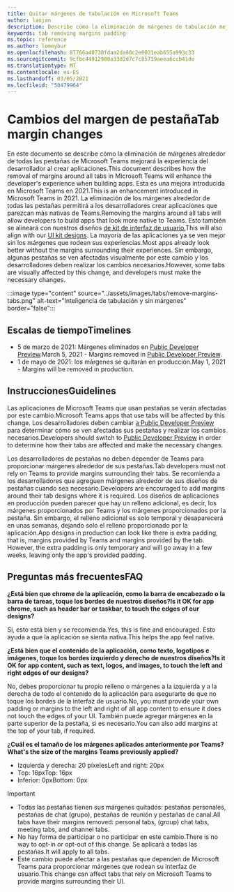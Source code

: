 ```yaml
---
title: Quitar márgenes de tabulación en Microsoft Teams
author: laujan
description: Describe cómo la eliminación de márgenes de tabulación mejorará la experiencia del desarrollador.
keywords: tab removing margins padding
ms.topic: reference
ms.author: lomeybur
ms.openlocfilehash: 87766a40730fdaa2da80c2e0031eab655a993c33
ms.sourcegitcommit: 9cfbc44912980a33d2d7c7c85739aeea6ccb41de
ms.translationtype: MT
ms.contentlocale: es-ES
ms.lasthandoff: 03/05/2021
ms.locfileid: "50479964"
---
```

# <a name="tab-margin-changes"></a><span data-ttu-id="f352f-104">Cambios del margen de pestaña</span><span class="sxs-lookup"><span data-stu-id="f352f-104">Tab margin changes</span></span>

<span data-ttu-id="f352f-105">En este documento se describe cómo la eliminación de márgenes alrededor de todas las pestañas de Microsoft Teams mejorará la experiencia del desarrollador al crear aplicaciones.</span><span class="sxs-lookup"><span data-stu-id="f352f-105">This document describes how the removal of margins around all tabs in Microsoft Teams will enhance the developer's experience when building apps.</span></span> <span data-ttu-id="f352f-106">Esta es una mejora introducida en Microsoft Teams en 2021.</span><span class="sxs-lookup"><span data-stu-id="f352f-106">This is an enhancement introduced in Microsoft Teams in 2021.</span></span>
<span data-ttu-id="f352f-107">La eliminación de los márgenes alrededor de todas las pestañas permitirá a los desarrolladores crear aplicaciones que parezcan más nativas de Teams.</span><span class="sxs-lookup"><span data-stu-id="f352f-107">Removing the margins around all tabs will allow developers to build apps that look more native to Teams.</span></span> <span data-ttu-id="f352f-108">Esto también se alineará con nuestros diseños [de kit de interfaz de usuario.](~/tabs/design/tabs.md)</span><span class="sxs-lookup"><span data-stu-id="f352f-108">This will also align with our [UI kit designs](~/tabs/design/tabs.md).</span></span> <span data-ttu-id="f352f-109">La mayoría de las aplicaciones ya se ven mejor sin los márgenes que rodean sus experiencias.</span><span class="sxs-lookup"><span data-stu-id="f352f-109">Most apps already look better without the margins surrounding their experiences.</span></span> <span data-ttu-id="f352f-110">Sin embargo, algunas pestañas se ven afectadas visualmente por este cambio y los desarrolladores deben realizar los cambios necesarios.</span><span class="sxs-lookup"><span data-stu-id="f352f-110">However, some tabs are visually affected by this change, and developers must make the necessary changes.</span></span>

:::image type="content" source="../assets/images/tabs/remove-margins-tabs.png" alt-text="Inteligencia de tabulación y sin márgenes" border="false":::

## <a name="timelines"></a><span data-ttu-id="f352f-112">Escalas de tiempo</span><span class="sxs-lookup"><span data-stu-id="f352f-112">Timelines</span></span>

* <span data-ttu-id="f352f-113">5 de marzo de 2021: Márgenes eliminados en [Public Developer Preview](~/resources/dev-preview/developer-preview-intro.md).</span><span class="sxs-lookup"><span data-stu-id="f352f-113">March 5, 2021 - Margins removed in [Public Developer Preview](~/resources/dev-preview/developer-preview-intro.md).</span></span>
* <span data-ttu-id="f352f-114">1 de mayo de 2021: los márgenes se quitarán en producción.</span><span class="sxs-lookup"><span data-stu-id="f352f-114">May 1, 2021 - Margins will be removed in production.</span></span>

## <a name="guidelines"></a><span data-ttu-id="f352f-115">Instrucciones</span><span class="sxs-lookup"><span data-stu-id="f352f-115">Guidelines</span></span>

<span data-ttu-id="f352f-116">Las aplicaciones de Microsoft Teams que usan pestañas se verán afectadas por este cambio.</span><span class="sxs-lookup"><span data-stu-id="f352f-116">Microsoft Teams apps that use tabs will be affected by this change.</span></span> <span data-ttu-id="f352f-117">Los desarrolladores deben cambiar [a Public Developer Preview](~/resources/dev-preview/developer-preview-intro.md) para determinar cómo se ven afectadas sus pestañas y realizar los cambios necesarios.</span><span class="sxs-lookup"><span data-stu-id="f352f-117">Developers should switch to [Public Developer Preview](~/resources/dev-preview/developer-preview-intro.md) in order to determine how their tabs are affected and make the necessary changes.</span></span>

<span data-ttu-id="f352f-118">Los desarrolladores de pestañas no deben depender de Teams para proporcionar márgenes alrededor de sus pestañas.</span><span class="sxs-lookup"><span data-stu-id="f352f-118">Tab developers must not rely on Teams to provide margins surrounding their tabs.</span></span> <span data-ttu-id="f352f-119">Se recomienda a los desarrolladores que agreguen márgenes alrededor de sus diseños de pestañas cuando sea necesario.</span><span class="sxs-lookup"><span data-stu-id="f352f-119">Developers are encouraged to add margins around their tab designs where it is required.</span></span> <span data-ttu-id="f352f-120">Los diseños de aplicaciones en producción pueden parecer que hay un relleno adicional, es decir, los márgenes proporcionados por Teams y los márgenes proporcionados por la pestaña. Sin embargo, el relleno adicional es solo temporal y desaparecerá en unas semanas, dejando solo el relleno proporcionado por la aplicación.</span><span class="sxs-lookup"><span data-stu-id="f352f-120">App designs in production can look like there is extra padding, that is, margins provided by Teams and margins provided by the tab. However, the extra padding is only temporary and will go away in a few weeks, leaving only the app's provided padding.</span></span>

## <a name="faq"></a><span data-ttu-id="f352f-121">Preguntas más frecuentes</span><span class="sxs-lookup"><span data-stu-id="f352f-121">FAQ</span></span>

<span data-ttu-id="f352f-122">**¿Está bien que chrome de la aplicación, como la barra de encabezado o la barra de tareas, toque los bordes de nuestros diseños?**</span><span class="sxs-lookup"><span data-stu-id="f352f-122">**Is it OK for app chrome, such as header bar or taskbar, to touch the edges of our designs?**</span></span>

<span data-ttu-id="f352f-123">Sí, esto está bien y se recomienda.</span><span class="sxs-lookup"><span data-stu-id="f352f-123">Yes, this is fine and encouraged.</span></span> <span data-ttu-id="f352f-124">Esto ayuda a que la aplicación se sienta nativa.</span><span class="sxs-lookup"><span data-stu-id="f352f-124">This helps the app feel native.</span></span>

<span data-ttu-id="f352f-125">**¿Está bien que el contenido de la aplicación, como texto, logotipos e imágenes, toque los bordes izquierdo y derecho de nuestros diseños?**</span><span class="sxs-lookup"><span data-stu-id="f352f-125">**Is it OK for app content, such as text, logos, and images, to touch the left and right edges of our designs?**</span></span>

<span data-ttu-id="f352f-126">No, debes proporcionar tu propio relleno o márgenes a la izquierda y a la derecha de todo el contenido de la aplicación para asegurarte de que no toque los bordes de la interfaz de usuario.</span><span class="sxs-lookup"><span data-stu-id="f352f-126">No, you must provide your own padding or margins to the left and right of all app content to ensure it does not touch the edges of your UI.</span></span> <span data-ttu-id="f352f-127">También puede agregar márgenes en la parte superior de la pestaña, si es necesario.</span><span class="sxs-lookup"><span data-stu-id="f352f-127">You can also add margins at the top of your tab, if required.</span></span>

<span data-ttu-id="f352f-128">**¿Cuál es el tamaño de los márgenes aplicados anteriormente por Teams?**</span><span class="sxs-lookup"><span data-stu-id="f352f-128">**What's the size of the margins Teams previously applied?**</span></span>

* <span data-ttu-id="f352f-129">Izquierda y derecha: 20 píxeles</span><span class="sxs-lookup"><span data-stu-id="f352f-129">Left and right: 20px</span></span>
* <span data-ttu-id="f352f-130">Top: 16px</span><span class="sxs-lookup"><span data-stu-id="f352f-130">Top: 16px</span></span>
* <span data-ttu-id="f352f-131">Inferior: 0px</span><span class="sxs-lookup"><span data-stu-id="f352f-131">Bottom: 0px</span></span>

> [!IMPORTANT]
> * <span data-ttu-id="f352f-132">Todas las pestañas tienen sus márgenes quitados: pestañas personales, pestañas de chat (grupo), pestañas de reunión y pestañas de canal.</span><span class="sxs-lookup"><span data-stu-id="f352f-132">All tabs have their margins removed: personal tabs, (group) chat tabs, meeting tabs, and channel tabs.</span></span>
> * <span data-ttu-id="f352f-133">No hay forma de participar o no participar en este cambio.</span><span class="sxs-lookup"><span data-stu-id="f352f-133">There is no way to opt-in or opt-out of this change.</span></span> <span data-ttu-id="f352f-134">Se aplicará a todas las pestañas.</span><span class="sxs-lookup"><span data-stu-id="f352f-134">It will apply to all tabs.</span></span>
> * <span data-ttu-id="f352f-135">Este cambio puede afectar a las pestañas que dependen de Microsoft Teams para proporcionar márgenes que rodean su interfaz de usuario.</span><span class="sxs-lookup"><span data-stu-id="f352f-135">This change can affect tabs that rely on Microsoft Teams to provide margins surrounding their UI.</span></span>
